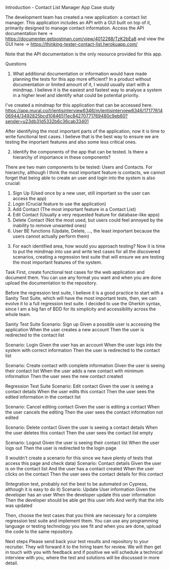 Introduction - Contact List Manager App Case study

The development team has created a new application: a contact list manager. This application includes an API with a GUI built on top of it, primarily designed to manage contact information.
Access the API documentation here -> https://documenter.getpostman.com/view/4012288/TzK2bEa8 and view the GUI here -> https://thinking-tester-contact-list.herokuapp.com/

Note that the API documentation is the only resource provided for this app.

Questions

1. What additional documentation or information would have made planning the tests for this app more efficient?
   In a product without documentation or limited amount of it, I would usually start with a mindmap. I believe it is the easiest and fastest way to analyse a system in a higher level and identify what could be potential priority.

I've created a mindmap for this application that can be accessed here.
https://app.mural.co/t/jentisinterview6346/m/jentisinterview6346/1717761406944/3492825bcd10846511ec84270771769480c9eb60?sender=u23db31d5332b6c36cab33401

After identifying the most important parts of the application, now it is time to write functional test cases. I believe that is the best way to ensure we are testing the important features and also some less critical ones.

2. Identify the components of the app that can be tested. Is there a hierarchy of importance in these components?

There are two main components to be tested: Users and Contacts.
For hierarchy, although I think the most important feature is contacts, we cannot forget that being able to create an user and login into the system is also crucial:

1. Sign Up (Used once by a new user, still important so the user can access the app)
2. Login (Crucial feature to use the application)
3. Add Contact (The most important feature in a Contact List)
4. Edit Contact (Usually a very requested feature for database-like apps)
5. Delete Contact (Not the most used, but users could feel annoyed by the inability to remove unwanted ones)
6. User BE functions (Update, Delete, ..., the least important because the users cannot actually perform them)

3) For each identified area, how would you approach testing?
   Now it is time to put the mindmap into use and write test cases for all the discovered scenarios, creating a regression test suite that will ensure we are testing the most important features of the system.

Task
First, create functional test cases for the web application and document them. You can use any format you want and when you are done upload the documentation to the repository.

Before the regression test suite, I believe it is a good practice to start with a Sanity Test Suite, which will have the most important tests, then, we can evolve it to a full regression test suite. I decided to use the Gherkin syntax, since I am a big fan of BDD for its simplicity and accessibility across the whole team.

Sanity Test Suite
Scenario: Sign up
Given a possible user is accessing the application
When the user creates a new account
Then the user is redirected to the contact list

Scenario: Login
Given the user has an account
When the user logs into the system with correct information
Then the user is redirected to the contact list

Scenario: Create contact with complete information
Given the user is seeing their contact list
When the user adds a new contact with minimum information
Then the user sees the new contact created

Regression Test Suite
Scenario: Edit contact
Given the user is seeing a contact details
When the user edits this contact
Then the user sees the edited information in the contact list

Scenario: Cancel editing contact
Given the user is editing a contact
When the user cancels the editing
Then the user sees the contact information not edited

Scenario: Delete contact
Given the user is seeing a contact details
When the user deletes this contact
Then the user sees the contact list empty

Scenario: Logout
Given the user is seeing their contact list
When the user logs out
Then the user is redirected to the login page

(I wouldn't create a scenario for this since we have plenty of tests that access this page and check data)
Scenario: Contact details
Given the user is on the contact list
And the user has a contact created
When the user clicks on the contact
Then the user sees the contact details for this contact

(Integration test, probably not the best to be automated on Cypress, although it is easy to do it)
Scenario: Update User information
Given the developer has an user
When the developer update this user information
Then the developer should be able get this user info
And verify that the info was updated

Then, choose the test cases that you think are necessary for a complete regression test suite and implement them. You can use any programming language or testing technology you see fit and when you are done, upload the code to the same repository.

Next steps
Please send back your test results and repository to your recruiter. They will forward it to the hiring team for review. We will then get in touch with you with feedback and if positive we will schedule a technical interview with you, where the test and solutions will be discussed in more detail.
